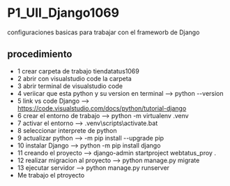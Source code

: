 # P1_UII_Django1069
configuraciones basicas para trabajar con el frameworb de Django
## procedimiento
- 1 crear carpeta de trabajo    tiendatatus1069
- 2 abrir con visualstudio code la carpeta
- 3 abrir terminal de visualstudio code
- 4 veriicar que esta python y su version en terminal --> python --version
- 5 link vs code Django --> https://code.visualstudio.com/docs/python/tutorial-django
- 6 crear el entorno de trabajo --> python -m virtualenv .venv
- 7 activar el entorno -->  .venv\scripts\activate.bat
- 8 seleccionar interprete de python
- 9 actualizar python --> -m pip install --upgrade pip
- 10 instalar Django --> python -m pip install django
- 11 creando el proyecto --> django-admin startproject webtatus_proy .
- 12 realizar migracion al proyecto --> python manage.py migrate
- 13 ejecutar servidor --> python manage.py runserver
- Me trabajo el ptroyecto


